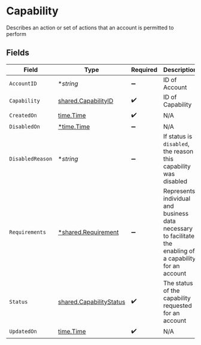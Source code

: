 # Capability

Describes an action or set of actions that an account is permitted to perform


## Fields

| Field                                                                                                       | Type                                                                                                        | Required                                                                                                    | Description                                                                                                 |
| ----------------------------------------------------------------------------------------------------------- | ----------------------------------------------------------------------------------------------------------- | ----------------------------------------------------------------------------------------------------------- | ----------------------------------------------------------------------------------------------------------- |
| `AccountID`                                                                                                 | **string*                                                                                                   | :heavy_minus_sign:                                                                                          | ID of Account                                                                                               |
| `Capability`                                                                                                | [shared.CapabilityID](../../models/shared/capabilityid.md)                                                  | :heavy_check_mark:                                                                                          | ID of Capability                                                                                            |
| `CreatedOn`                                                                                                 | [time.Time](https://pkg.go.dev/time#Time)                                                                   | :heavy_check_mark:                                                                                          | N/A                                                                                                         |
| `DisabledOn`                                                                                                | [*time.Time](https://pkg.go.dev/time#Time)                                                                  | :heavy_minus_sign:                                                                                          | N/A                                                                                                         |
| `DisabledReason`                                                                                            | **string*                                                                                                   | :heavy_minus_sign:                                                                                          | If status is `disabled`, the reason this capability was disabled                                            |
| `Requirements`                                                                                              | [*shared.Requirement](../../models/shared/requirement.md)                                                   | :heavy_minus_sign:                                                                                          | Represents individual and business data necessary to facilitate the enabling of a capability for an account |
| `Status`                                                                                                    | [shared.CapabilityStatus](../../models/shared/capabilitystatus.md)                                          | :heavy_check_mark:                                                                                          | The status of the capability requested for an account                                                       |
| `UpdatedOn`                                                                                                 | [time.Time](https://pkg.go.dev/time#Time)                                                                   | :heavy_check_mark:                                                                                          | N/A                                                                                                         |